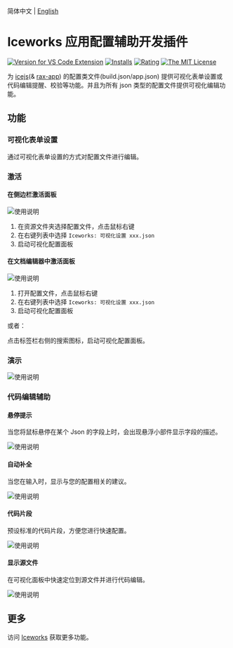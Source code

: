 简体中文 | [English](https://github.com/ice-lab/iceworks/blob/master/extensions/iceworks-config-helper/README.en.md)

# Iceworks 应用配置辅助开发插件

[![Version for VS Code Extension](https://vsmarketplacebadge.apphb.com/version-short/iceworks-team.iceworks-config-helper.svg?logo=visual-studio-code)](https://marketplace.visualstudio.com/items?itemName=iceworks-team.iceworks-config-helper)
[![Installs](https://vsmarketplacebadge.apphb.com/installs-short/iceworks-team.iceworks-config-helper.svg)](https://marketplace.visualstudio.com/items?itemName=iceworks-team.iceworks-config-helper)
[![Rating](https://vsmarketplacebadge.apphb.com/rating-short/iceworks-team.iceworks-config-helper.svg)](https://marketplace.visualstudio.com/items?itemName=iceworks-team.iceworks-config-helper) 
[![The MIT License](https://img.shields.io/badge/license-MIT-blue.svg)](http://opensource.org/licenses/MIT)

为 [icejs](https://ice.work/)(& [rax-app](https://rax.js.org/)) 的配置类文件(build.json/app.json) 提供可视化表单设置或代码编辑提醒、校验等功能。并且为所有 json 类型的配置文件提供可视化编辑功能。

## 功能

### 可视化表单设置

通过可视化表单设置的方式对配置文件进行编辑。

### 激活

#### 在侧边栏激活面板

![使用说明](https://user-images.githubusercontent.com/56879942/89489442-18ada980-d7dd-11ea-8db3-1751e5db2eca.gif)

1. 在资源文件夹选择配置文件，点击鼠标右键
2. 在右键列表中选择 `Iceworks: 可视化设置 xxx.json`
3. 启动可视化配置面板

#### 在文档编辑器中激活面板

![使用说明](https://user-images.githubusercontent.com/56879942/89489443-19464000-d7dd-11ea-9eeb-2958027525c4.gif)

1. 打开配置文件，点击鼠标右键
2. 在右键列表中选择 `Iceworks: 可视化设置 xxx.json`
3. 启动可视化配置面板

或者：

点击标签栏右侧的搜索图标，启动可视化配置面板。

### 演示

![使用说明](https://user-images.githubusercontent.com/56879942/89489431-12b7c880-d7dd-11ea-9802-8f3fa51304f0.gif)

### 代码编辑辅助

#### 悬停提示

当您将鼠标悬停在某个 Json 的字段上时，会出现悬浮小部件显示字段的描述。

![使用说明](https://user-images.githubusercontent.com/56879942/87398212-290ca300-c5e8-11ea-9596-c15c380c0d7c.gif)

#### 自动补全

当您在输入时，显示与您的配置相关的建议。

![使用说明](https://user-images.githubusercontent.com/56879942/87398228-2e69ed80-c5e8-11ea-8b2e-611924fa76bb.gif)

#### 代码片段

预设标准的代码片段，方便您进行快速配置。

![使用说明](https://user-images.githubusercontent.com/56879942/87398223-2d38c080-c5e8-11ea-8eef-2f208f498210.gif)

#### 显示源文件

在可视化面板中快速定位到源文件并进行代码编辑。

![使用说明](https://user-images.githubusercontent.com/56879942/90103045-7493a780-dd74-11ea-836c-13ad2a3ad3d5.gif)

## 更多

访问 [Iceworks](https://marketplace.visualstudio.com/items?itemName=iceworks-team.iceworks) 获取更多功能。